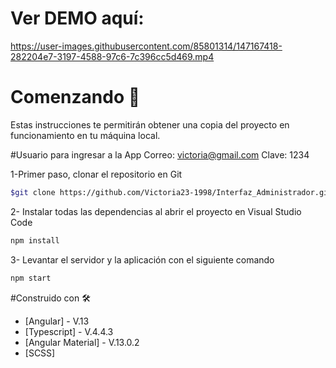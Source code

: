 
# Ver DEMO aquí:

https://user-images.githubusercontent.com/85801314/147167418-282204e7-3197-4588-97c6-7c396cc5d469.mp4

# Comenzando 🚀
Estas instrucciones te permitirán obtener una copia del proyecto en funcionamiento en tu máquina local.

#Usuario para ingresar a la App
Correo: victoria@gmail.com
Clave: 1234

1-Primer paso, clonar el repositorio en Git
```sh
$git clone https://github.com/Victoria23-1998/Interfaz_Administrador.git
```
2- Instalar todas las dependencias al abrir el proyecto en Visual Studio Code

```sh
npm install
```
3- Levantar el servidor y la aplicación con el siguiente comando

```sh
npm start
```
#Construido con 🛠️

- [Angular] - V.13
- [Typescript] - V.4.4.3
- [Angular Material] - V.13.0.2
- [SCSS] 
